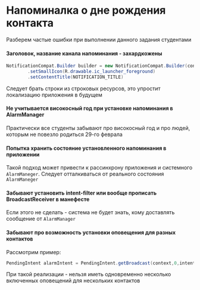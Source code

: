 # Напоминалка о дне рождения контакта
Разберем частые ошибки при выполнении данного задания студентами

#### Заголовок, название канала напоминания - захардкожены
```java
NotificationCompat.Builder builder = new NotificationCompat.Builder(context, CHANNEL_ID)
        .setSmallIcon(R.drawable.ic_launcher_foreground)
        .setContentTitle(NOTIFICATION_TITLE)
```
Следует брать строки из строковых ресурсов, это упростит локализацию приложения в будущем

#### Не учитывается високосный год при установке напоминания в AlarmManager
Практически все студенты забывают про високосный год и про людей, которым не повезло родиться 29-го феврала

#### Попытка хранить состояние установленного напоминания в приложении
Такой подход может привести к рассинхрону приложения и системного `AlarmManeger`. Следует отталкиваться от реального состояния `AlarmManeger`

#### Забывают установить intent-filter или вообще прописать BroadcastReceiver в манефесте
Если этого не сделать - система не будет знать, кому доставлять сообщение от `AlarmManager`

#### Забывают про возможность установки оповещения для разных контактов
Рассмотрим пример:
```java
PendingIntent alarmIntent = PendingIntent.getBroadcast(context,0,intent,0);
```
При такой реализации - нельзя иметь одновременно несколько включенных оповещений для нескольких контактов
